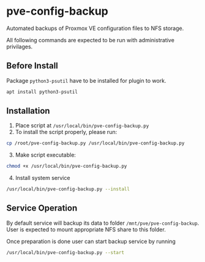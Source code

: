 # pve-config-backup

Automated backups of Proxmox VE configuration files to NFS storage.

All following commands are expected to be run with administrative privilages.

## Before Install

Package `python3-psutil` have to be installed for plugin to work.
```bash
apt install python3-psutil
```

## Installation

1. Place script at `/usr/local/bin/pve-config-backup.py`
2. To install the script properly, please run:
```bash
cp /root/pve-config-backup.py /usr/local/bin/pve-config-backup.py
```
3. Make script executable:

```bash
chmod +x /usr/local/bin/pve-config-backup.py
```
4. Install system service

```bash
/usr/local/bin/pve-config-backup.py --install
```

## Service Operation

By default service will backup its data to folder `/mnt/pve/pve-config-backup`.
User is expected to mount appropriate NFS share to this folder.

Once preparation is done user can start backup service by running
```bash
/usr/local/bin/pve-config-backup.py --start
```
